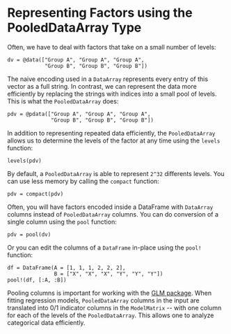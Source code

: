 # Representing Factors using the PooledDataArray Type

Often, we have to deal with factors that take on a small
number of levels:

    dv = @data(["Group A", "Group A", "Group A",
                "Group B", "Group B", "Group B"])

The naive encoding used in a `DataArray` represents every
entry of this vector as a full string. In contrast, we
can represent the data more efficiently by replacing the
strings with indices into a small pool of levels. This is
what the `PooledDataArray` does:

    pdv = @pdata(["Group A", "Group A", "Group A",
                  "Group B", "Group B", "Group B"])

In addition to representing repeated data efficiently,
the `PooledDataArray` allows us to determine the levels
of the factor at any time using the `levels` function:

    levels(pdv)

By default, a `PooledDataArray` is able to represent
`2^32` differents levels. You can use less memory by
calling the `compact` function:

    pdv = compact(pdv)

Often, you will have factors encoded inside a DataFrame
with `DataArray` columns instead of `PooledDataArray`
columns. You can do conversion of a single column using
the `pool` function:

    pdv = pool(dv)

Or you can edit the columns of a `DataFrame` in-place
using the `pool!` function:

    df = DataFrame(A = [1, 1, 1, 2, 2, 2],
                   B = ["X", "X", "X", "Y", "Y", "Y"])
    pool!(df, [:A, :B])

Pooling columns is important for working with the
[GLM package](https://github.com/JuliaStats/GLM.jl).
When fitting regression models, `PooledDataArray` columns
in the input are translated into 0/1 indicator columns
in the `ModelMatrix` -- with one column for each of the levels
of the `PooledDataArray`. This allows one to analyze categorical
data efficiently.
